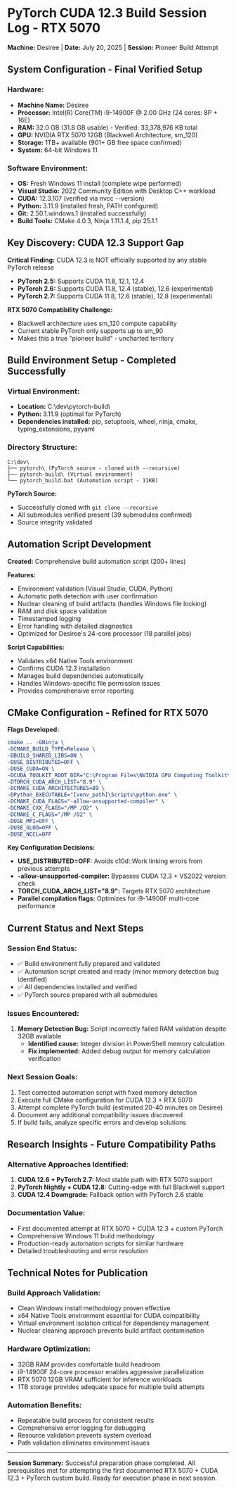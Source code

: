 # PyTorch CUDA 12.3 Build Session Log - RTX 5070

**Machine:** Desiree | **Date:** July 20, 2025 | **Session:** Pioneer Build Attempt

## System Configuration - Final Verified Setup

### Hardware:
- **Machine Name:** Desiree
- **Processor:** Intel(R) Core(TM) i9-14900F @ 2.00 GHz (24 cores: 8P + 16E)
- **RAM:** 32.0 GB (31.8 GB usable) - Verified: 33,378,976 KB total
- **GPU:** NVIDIA RTX 5070 12GB (Blackwell Architecture, sm_120)
- **Storage:** 1TB+ available (901+ GB free space confirmed)
- **System:** 64-bit Windows 11

### Software Environment:
- **OS:** Fresh Windows 11 install (complete wipe performed)
- **Visual Studio:** 2022 Community Edition with Desktop C++ workload
- **CUDA:** 12.3.107 (verified via nvcc --version)
- **Python:** 3.11.9 (installed fresh, PATH configured)
- **Git:** 2.50.1.windows.1 (installed successfully)
- **Build Tools:** CMake 4.0.3, Ninja 1.11.1.4, pip 25.1.1

## Key Discovery: CUDA 12.3 Support Gap

**Critical Finding:** CUDA 12.3 is NOT officially supported by any stable PyTorch release

- **PyTorch 2.5:** Supports CUDA 11.8, 12.1, 12.4
- **PyTorch 2.6:** Supports CUDA 11.8, 12.4 (stable), 12.6 (experimental)
- **PyTorch 2.7:** Supports CUDA 11.8, 12.6 (stable), 12.8 (experimental)

**RTX 5070 Compatibility Challenge:**
- Blackwell architecture uses sm_120 compute capability
- Current stable PyTorch only supports up to sm_90
- Makes this a true "pioneer build" - uncharted territory

## Build Environment Setup - Completed Successfully

### Virtual Environment:
- **Location:** C:\dev\pytorch-build\
- **Python:** 3.11.9 (optimal for PyTorch)
- **Dependencies installed:** pip, setuptools, wheel, ninja, cmake, typing_extensions, pyyaml

### Directory Structure:
```
C:\dev\
├── pytorch\ (PyTorch source - cloned with --recursive)
├── pytorch-build\ (Virtual environment)
└── pytorch_build.bat (Automation script - 11KB)
```

**PyTorch Source:**
- Successfully cloned with `git clone --recursive`
- All submodules verified present (39 submodules confirmed)
- Source integrity validated

## Automation Script Development

**Created:** Comprehensive build automation script (200+ lines)

**Features:**
- Environment validation (Visual Studio, CUDA, Python)
- Automatic path detection with user confirmation
- Nuclear cleaning of build artifacts (handles Windows file locking)
- RAM and disk space validation
- Timestamped logging
- Error handling with detailed diagnostics
- Optimized for Desiree's 24-core processor (18 parallel jobs)

**Script Capabilities:**
- Validates x64 Native Tools environment
- Confirms CUDA 12.3 installation
- Manages build dependencies automatically
- Handles Windows-specific file permission issues
- Provides comprehensive error reporting

## CMake Configuration - Refined for RTX 5070

**Flags Developed:**
```cmake
cmake .. -GNinja \
-DCMAKE_BUILD_TYPE=Release \
-DBUILD_SHARED_LIBS=ON \
-DUSE_DISTRIBUTED=OFF \
-DUSE_CUDA=ON \
-DCUDA_TOOLKIT_ROOT_DIR="C:\Program Files\NVIDIA GPU Computing Toolkit\CUDA\v12.3" \
-DTORCH_CUDA_ARCH_LIST="8.9" \
-DCMAKE_CUDA_ARCHITECTURES=89 \
-DPython_EXECUTABLE="[venv_path]\Scripts\python.exe" \
-DCMAKE_CUDA_FLAGS="-allow-unsupported-compiler" \
-DCMAKE_CXX_FLAGS="/MP /O2" \
-DCMAKE_C_FLAGS="/MP /O2" \
-DUSE_MPI=OFF \
-DUSE_GLOO=OFF \
-DUSE_NCCL=OFF
```

**Key Configuration Decisions:**
- **USE_DISTRIBUTED=OFF:** Avoids c10d::Work linking errors from previous attempts
- **-allow-unsupported-compiler:** Bypasses CUDA 12.3 + VS2022 version check
- **TORCH_CUDA_ARCH_LIST="8.9":** Targets RTX 5070 architecture
- **Parallel compilation flags:** Optimizes for i9-14900F multi-core performance

## Current Status and Next Steps

### Session End Status:
- ✅ Build environment fully prepared and validated
- ✅ Automation script created and ready (minor memory detection bug identified)
- ✅ All dependencies installed and verified
- ✅ PyTorch source prepared with all submodules

### Issues Encountered:
1. **Memory Detection Bug:** Script incorrectly failed RAM validation despite 32GB available
   - **Identified cause:** Integer division in PowerShell memory calculation
   - **Fix implemented:** Added debug output for memory calculation verification

### Next Session Goals:
1. Test corrected automation script with fixed memory detection
2. Execute full CMake configuration for CUDA 12.3 + RTX 5070
3. Attempt complete PyTorch build (estimated 20-40 minutes on Desiree)
4. Document any additional compatibility issues discovered
5. If build fails, analyze specific errors and develop solutions

## Research Insights - Future Compatibility Paths

### Alternative Approaches Identified:
1. **CUDA 12.6 + PyTorch 2.7:** Most stable path with RTX 5070 support
2. **PyTorch Nightly + CUDA 12.8:** Cutting-edge with full Blackwell support
3. **CUDA 12.4 Downgrade:** Fallback option with PyTorch 2.6 stable

### Documentation Value:
- First documented attempt at RTX 5070 + CUDA 12.3 + custom PyTorch
- Comprehensive Windows 11 build methodology
- Production-ready automation scripts for similar hardware
- Detailed troubleshooting and error resolution

## Technical Notes for Publication

### Build Approach Validation:
- Clean Windows install methodology proven effective
- x64 Native Tools environment essential for CUDA compatibility
- Virtual environment isolation critical for dependency management
- Nuclear cleaning approach prevents build artifact contamination

### Hardware Optimization:
- 32GB RAM provides comfortable build headroom
- i9-14900F 24-core processor enables aggressive parallelization
- RTX 5070 12GB VRAM sufficient for inference workloads
- 1TB storage provides adequate space for multiple build attempts

### Automation Benefits:
- Repeatable build process for consistent results
- Comprehensive error logging for debugging
- Resource validation prevents system overload
- Path validation eliminates environment issues

---

**Session Summary:** Successful preparation phase completed. All prerequisites met for attempting the first documented RTX 5070 + CUDA 12.3 + PyTorch custom build. Ready for execution phase in next session.